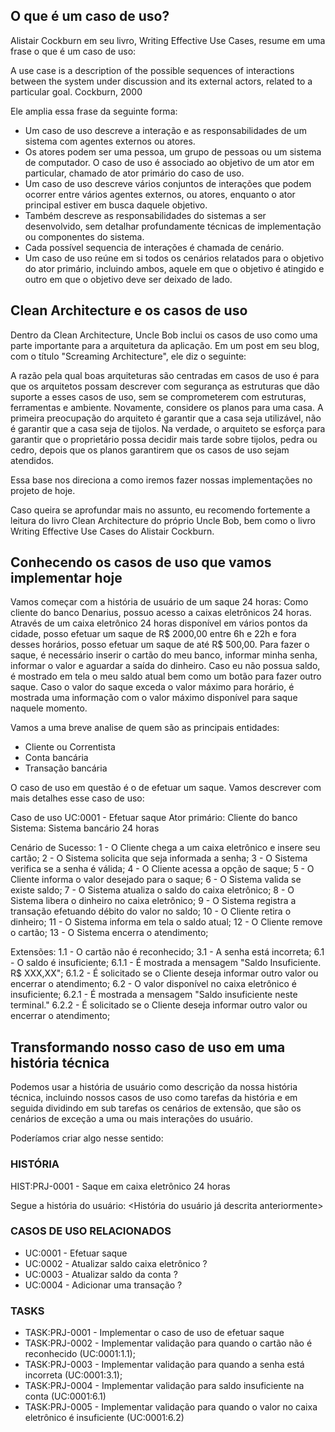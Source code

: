 ## O que é um caso de uso?

Alistair Cockburn em seu livro, Writing Effective Use Cases, resume em uma frase o que é um caso de uso:

A use case is a description of the possible sequences of interactions between the system under discussion and its external actors, related to a particular goal. Cockburn, 2000

Ele amplia essa frase da seguinte forma:

- Um caso de uso descreve a interação e as responsabilidades de um sistema com agentes externos ou atores.
- Os atores podem ser uma pessoa, um grupo de pessoas ou um sistema de computador. O caso de uso é associado ao objetivo de um ator em particular, chamado de ator primário do caso de uso.
- Um caso de uso descreve vários conjuntos de interações que podem ocorrer entre vários agentes externos, ou atores, enquanto o ator principal estiver em busca daquele objetivo.
- Também descreve as responsabilidades do sistemas a ser desenvolvido, sem detalhar profundamente técnicas de implementação ou componentes do sistema.
- Cada possível sequencia de interações é chamada de cenário.
- Um caso de uso reúne em si todos os cenários relatados para o objetivo do ator primário, incluindo ambos, aquele em que o objetivo é atingido e outro em que o objetivo deve ser deixado de lado.

## Clean Architecture e os casos de uso

Dentro da Clean Architecture, Uncle Bob inclui os casos de uso como uma parte importante para a arquitetura da aplicação. Em um post em seu blog, com o título "Screaming Architecture", ele diz o seguinte:

A razão pela qual boas arquiteturas são centradas em casos de uso é para que os arquitetos possam descrever com segurança as estruturas que dão suporte a esses casos de uso, sem se comprometerem com estruturas, ferramentas e ambiente.
Novamente, considere os planos para uma casa.
A primeira preocupação do arquiteto é garantir que a casa seja utilizável, não é garantir que a casa seja de tijolos.
Na verdade, o arquiteto se esforça para garantir que o proprietário possa decidir mais tarde sobre tijolos, pedra ou cedro, depois que os planos garantirem que os casos de uso sejam atendidos.

Essa base nos direciona a como iremos fazer nossas implementações no projeto de hoje.

Caso queira se aprofundar mais no assunto, eu recomendo fortemente a leitura do livro Clean Architecture do próprio Uncle Bob, bem como o livro Writing Effective Use Cases do Alistair Cockburn.

## Conhecendo os casos de uso que vamos implementar hoje

Vamos começar com a história de usuário de um saque 24 horas:
Como cliente do banco Denarius, possuo acesso a caixas eletrônicos 24 horas. Através de um caixa eletrônico 24 horas disponível em vários pontos da cidade, posso efetuar um saque de R$ 2000,00 entre 6h e 22h e fora desses horários, posso efetuar um saque de até R$ 500,00. Para fazer o saque, é necessário inserir o cartão do meu banco, informar minha senha, informar o valor e aguardar a saída do dinheiro. Caso eu não possua saldo, é mostrado em tela o meu saldo atual bem como um botão para fazer outro saque. Caso o valor do saque exceda o valor máximo para horário, é mostrada uma informação com o valor máximo disponível para saque naquele momento.

Vamos a uma breve analise de quem são as principais entidades:

- Cliente ou Correntista
- Conta bancária
- Transação bancária

O caso de uso em questão é o de efetuar um saque. Vamos descrever com mais detalhes esse caso de uso:

Caso de uso UC:0001 - Efetuar saque
Ator primário: Cliente do banco
Sistema: Sistema bancário 24 horas

Cenário de Sucesso:
1 - O Cliente chega a um caixa eletrônico e insere seu cartão;
2 - O Sistema solicita que seja informada a senha;
3 - O Sistema verifica se a senha é válida;
4 - O Cliente acessa a opção de saque;
5 - O Cliente informa o valor desejado para o saque;
6 - O Sistema valida se existe saldo;
7 - O Sistema atualiza o saldo do caixa eletrônico;
8 - O Sistema libera o dinheiro no caixa eletrônico;
9 - O Sistema registra a transação efetuando débito do valor no saldo;
10 - O Cliente retira o dinheiro;
11 - O Sistema informa em tela o saldo atual;
12 - O Cliente remove o cartão;
13 - O Sistema encerra o atendimento;

Extensões:
1.1 - O cartão não é reconhecido;
3.1 - A senha está incorreta;
6.1 - O saldo é insuficiente;
  6.1.1 - É mostrada a mensagem "Saldo Insuficiente. R$ XXX,XX";
  6.1.2 - É solicitado se o Cliente deseja informar outro valor ou encerrar o atendimento;
6.2 - O valor disponível no caixa eletrônico é insuficiente;
  6.2.1 - É mostrada a mensagem "Saldo insuficiente neste terminal."
  6.2.2 - É solicitado se o Cliente deseja informar outro valor ou encerrar o atendimento;

## Transformando nosso caso de uso em uma história técnica

Podemos usar a história de usuário como descrição da nossa história técnica, incluindo nossos casos de uso como tarefas da história e em seguida dividindo em sub tarefas os cenários de extensão, que são os cenários de exceção a uma ou mais interações do usuário.

Poderíamos criar algo nesse sentido:

### HISTÓRIA

HIST:PRJ-0001 - Saque em caixa eletrônico 24 horas

Segue a história do usuário:
<História do usuário já descrita anteriormente>

### CASOS DE USO RELACIONADOS

- UC:0001 - Efetuar saque
- UC:0002 - Atualizar saldo caixa eletrônico ?
- UC:0003 - Atualizar saldo da conta ?
- UC:0004 - Adicionar uma transação ?

### TASKS

- TASK:PRJ-0001 - Implementar o caso de uso de efetuar saque
- TASK:PRJ-0002 - Implementar validação para quando o cartão não é reconhecido (UC:0001:1.1);
- TASK:PRJ-0003 - Implementar validação para quando a senha está incorreta (UC:0001:3.1);
- TASK:PRJ-0004 - Implementar validação para saldo insuficiente na conta (UC:0001:6.1)
- TASK:PRJ-0005 - Implementar validação para quando o valor no caixa eletrônico é insuficiente (UC:0001:6.2)
